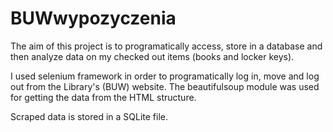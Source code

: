 # BUWwypozyczenia

The aim of this project is to programatically access, store in a database and then analyze data on my checked out items (books and locker keys). 

I used selenium framework in order to programatically log in, move and log out from the Library's (BUW) website. The beautifulsoup module was used for getting the data from the HTML structure.

Scraped data is stored in a SQLite file. 
